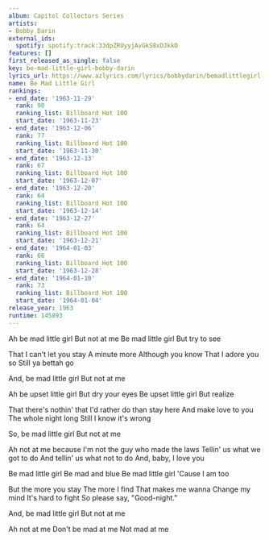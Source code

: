 ```yaml
---
album: Capitol Collectors Series
artists:
- Bobby Darin
external_ids:
  spotify: spotify:track:33dpZRUyyjAvGkS8xDJkkO
features: []
first_released_as_single: false
key: be-mad-little-girl-bobby-darin
lyrics_url: https://www.azlyrics.com/lyrics/bobbydarin/bemadlittlegirl.html
name: Be Mad Little Girl
rankings:
- end_date: '1963-11-29'
  rank: 90
  ranking_list: Billboard Hot 100
  start_date: '1963-11-23'
- end_date: '1963-12-06'
  rank: 77
  ranking_list: Billboard Hot 100
  start_date: '1963-11-30'
- end_date: '1963-12-13'
  rank: 67
  ranking_list: Billboard Hot 100
  start_date: '1963-12-07'
- end_date: '1963-12-20'
  rank: 64
  ranking_list: Billboard Hot 100
  start_date: '1963-12-14'
- end_date: '1963-12-27'
  rank: 64
  ranking_list: Billboard Hot 100
  start_date: '1963-12-21'
- end_date: '1964-01-03'
  rank: 66
  ranking_list: Billboard Hot 100
  start_date: '1963-12-28'
- end_date: '1964-01-10'
  rank: 73
  ranking_list: Billboard Hot 100
  start_date: '1964-01-04'
release_year: 1963
runtime: 145893
---
```

Ah be mad little girl
But not at me
Be mad little girl
But try to see

That I can't let you stay
A minute more
Although you know
That I adore you so
Still ya bettah go

And, be mad little girl
But not at me

Ah be upset little girl
But dry your eyes
Be upset little girl
But realize

That there's nothin' that
I'd rather do than stay here
And make love to you
The whole night long
Still I know it's wrong

So, be mad little girl
But not at me

Ah not at me because
I'm not the guy who made the laws
Tellin' us what we got to do
And tellin' us what not to do
And, baby, I love you

Be mad little girl
Be mad and blue
Be mad little girl
'Cause I am too

But the more you stay
The more I find
That makes me wanna
Change my mind
It's hard to fight
So please say, "Good-night."

And, be mad little girl
But not at me

Ah not at me
Don't be mad at me
Not mad at me

